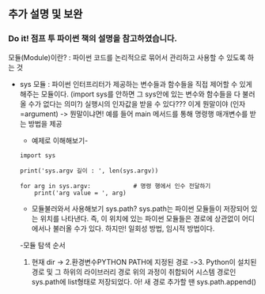 ## 추가 설명 및 보완 
### Do it! 점프 투 파이썬 책의 설명을 참고하였습니다.
 
 모듈(Module)이란?
 : 파이썬 코드를 논리적으로 묶어서 관리하고 사용할 수 있도록 하는 것
 
 - sys 모듈
 : 파이썬 인터프리터가 제공하는 변수들과 함수들을 직접 제어할 수 있게 해주는 모듈이다. (import sys를 안하면 그 sys안에 있는 변수와 함수들을 다 불러올 수가 없다는 의미?)
   실행시의 인자값을 받을 수 있다??? 이게 뭔말이야 (인자=argument) -> 뭔말이냐면! 예를 들어 
   main 메서드를 통해 명령행 매개변수를 받는 방법을 제공
   
   - 예제로 이해해보기-
   ```
   import sys

   print('sys.argv 길이 : ', len(sys.argv))

   for arg in sys.argv:            # 명령 행에서 인수 전달하기
       print('arg value = ', arg)
   ```
   
   - 모듈불러와서 사용해보기
   sys.path?
   sys.path는 파이썬 모듈들이 저장되어 있는 위치를 나타낸다. 즉, 이 위치에 있는 파이썬 모듈들은 경로에 상관없이 어디에서나 불러올 수가 있다.
   하지만! 일회성 방법, 임시적 방법이다.
   
   -모듈 탐색 순서
   1. 현재 dir -> 2.환경변수PYTHON PATH에 지정된 경로 ->3. Python이 설치된 경로 및 그 하위의 라이브러리 경로
   위의 과정이 취합되어 시스템 경로인 sys.path에 list형태로 저장되었다. 아! 새 경로 추가할 땐 sys.path.append()
